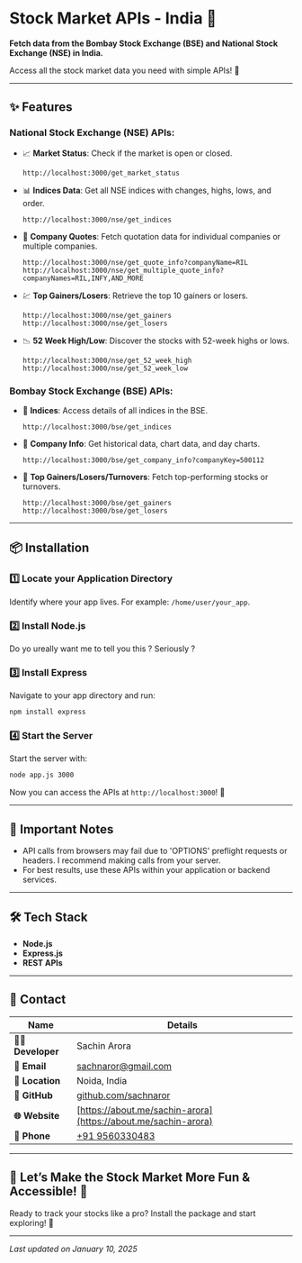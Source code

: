 
# Stock Market APIs - India 🌟

**Fetch data from the Bombay Stock Exchange (BSE) and National Stock Exchange (NSE) in India.**

Access all the stock market data you need with simple APIs! 🚀

---

## ✨ Features

### National Stock Exchange (NSE) APIs:
- 📈 **Market Status**: Check if the market is open or closed.
  ```
  http://localhost:3000/get_market_status
  ```
- 📊 **Indices Data**: Get all NSE indices with changes, highs, lows, and order.
  ```
  http://localhost:3000/nse/get_indices
  ```
- 🏢 **Company Quotes**: Fetch quotation data for individual companies or multiple companies.
  ```
  http://localhost:3000/nse/get_quote_info?companyName=RIL
  http://localhost:3000/nse/get_multiple_quote_info?companyNames=RIL,INFY,AND_MORE
  ```
- 💹 **Top Gainers/Losers**: Retrieve the top 10 gainers or losers.
  ```
  http://localhost:3000/nse/get_gainers
  http://localhost:3000/nse/get_losers
  ```
- 📉 **52 Week High/Low**: Discover the stocks with 52-week highs or lows.
  ```
  http://localhost:3000/nse/get_52_week_high
  http://localhost:3000/nse/get_52_week_low
  ```

### Bombay Stock Exchange (BSE) APIs:
- 🏦 **Indices**: Access details of all indices in the BSE.
  ```
  http://localhost:3000/bse/get_indices
  ```
- 📄 **Company Info**: Get historical data, chart data, and day charts.
  ```
  http://localhost:3000/bse/get_company_info?companyKey=500112
  ```
- 🚀 **Top Gainers/Losers/Turnovers**: Fetch top-performing stocks or turnovers.
  ```
  http://localhost:3000/bse/get_gainers
  http://localhost:3000/bse/get_losers
  ```

---

## 📦 Installation

### 1️⃣ Locate your Application Directory
Identify where your app lives. For example: `/home/user/your_app`.

### 2️⃣ Install Node.js
Do yo ureally want me to tell you this ? Seriously ?

### 3️⃣ Install Express
Navigate to your app directory and run:
```bash
npm install express
```

### 4️⃣ Start the Server
Start the server with:
```bash
node app.js 3000
```
Now you can access the APIs at `http://localhost:3000`! 🎉

---

## 🚨 Important Notes
- API calls from browsers may fail due to 'OPTIONS' preflight requests or headers. I recommend making calls from your server.
- For best results, use these APIs within your application or backend services.

---

## 🛠 Tech Stack
- **Node.js**
- **Express.js**
- **REST APIs**

---

## 📩 Contact

| Name              | Details                             |
|-------------------|-------------------------------------|
| **👨‍💻 Developer**  | Sachin Arora                      |
| **📧 Email**       | [sachnaror@gmail.com](mailto:sachnaror@gmail.com) |
| **📍 Location**    | Noida, India                       |
| **📂 GitHub**      | [github.com/sachnaror](https://github.com/sachnaror) |
| **🌐 Website**     | [https://about.me/sachin-arora](https://about.me/sachin-arora) |
| **📱 Phone**       | [+91 9560330483](tel:+919560330483) |

---

## 🚀 Let’s Make the Stock Market More Fun & Accessible! 🤑
Ready to track your stocks like a pro? Install the package and start exploring! 🌟

---
_Last updated on January 10, 2025_
